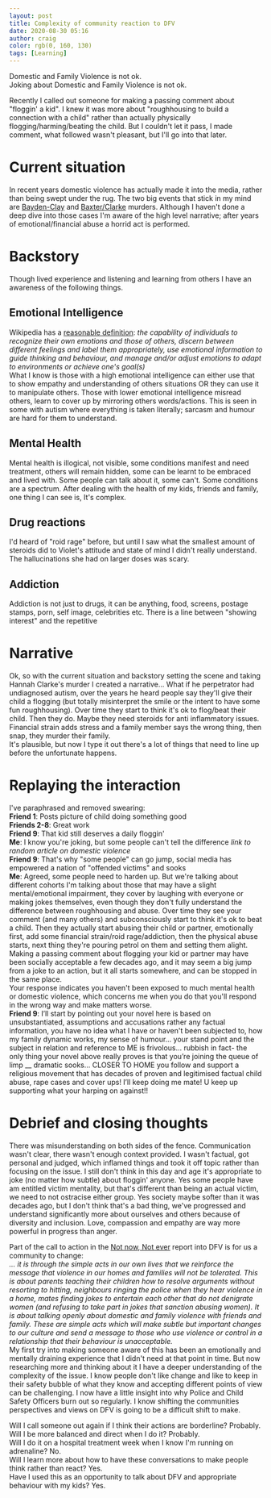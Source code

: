 ```yaml
---
layout: post
title: Complexity of community reaction to DFV
date: 2020-08-30 05:16
author: craig
color: rgb(0, 160, 130)
tags: [Learning]
---
```


Domestic and Family Violence is not ok.  
Joking about Domestic and Family Violence is not ok.  

Recently I called out someone for making a passing comment about "floggin' a kid". I knew it was more about "roughhousing to build a connection with a child" rather than actually physically flogging/harming/beating the child. But I couldn't let it pass, I made comment, what followed wasn't pleasant, but I'll go into that later.

# Current situation 
In recent years domestic violence has actually made it into the media, rather than being swept under the rug. The two big events that stick in my mind are [Bayden-Clay](https://en.wikipedia.org/wiki/Murder_of_Allison_Baden-Clay) and [Baxter/Clarke](https://en.wikipedia.org/wiki/Murder_of_Hannah_Clarke) murders. Although I haven't done a deep dive into those cases I'm aware of the high level narrative; after years of emotional/financial abuse a horrid act is performed. 


# Backstory
Though lived experience and listening and learning from others I have an awareness of the following things.

## Emotional Intelligence
Wikipedia has a [reasonable definition](http://en.wikipedia.org/wiki/Emotional_intelligence): *the capability of individuals to recognize their own emotions and those of others, discern between different feelings and label them appropriately, use emotional information to guide thinking and behaviour, and manage and/or adjust emotions to adapt to environments or achieve one's goal(s)*  
What I know is those with a high emotional intelligence can either use that to show empathy and understanding of others situations OR they can use it to manipulate others. 
Those with lower emotional intelligence misread others, learn to cover up by mirroring others words/actions. This is seen in some with autism where everything is taken literally; sarcasm and humour are hard for them to understand.

## Mental Health
Mental health is illogical, not visible, some conditions manifest and need treatment, others will remain hidden, some can be learnt to be embraced and lived with. Some people can talk about it, some can't. Some conditions are a spectrum. After dealing with the health of my kids, friends and family, one thing I can see is, It's complex. 

## Drug reactions
I'd heard of "roid rage" before, but until I saw what the smallest amount of steroids did to Violet's attitude and state of mind I didn't really understand. The hallucinations she had on larger doses was scary.

## Addiction 
Addiction is not just to drugs, it can be anything, food, screens, postage stamps, porn, self image, celebrities etc. There is a line between "showing interest" and the repetitive 


# Narrative 
Ok, so with the current situation and backstory setting the scene and taking Hannah Clarke's murder I created a narrative... 
What if he perpetrator had undiagnosed autism, over the years he heard people say they'll give their child a flogging (but totally misinterpret the smile or the intent to have some fun roughhousing). Over time they start to think it's ok to flog/beat their child. Then they do. Maybe they need steroids for anti inflammatory issues. Financial strain adds stress and a family member says the wrong thing, then snap, they murder their family.  
It's plausible, but now I type it out there's a lot of things that need to line up before the unfortunate happens. 


# Replaying the interaction
I've paraphrased and removed swearing:  
**Friend 1**: Posts picture of child doing something good  
**Friends 2-8**: Great work  
**Friend 9**: That kid still deserves a daily floggin'  
**Me**: I know you're joking, but some people can't tell the difference *link to random article on domestic violence*  
**Friend 9**: That's why "some people" can go jump, social media has empowered a nation of "offended victims" and sooks  
**Me**: Agreed, some people need to harden up. But we're talking about different cohorts I'm talking about those that may have a slight mental/emotional impairment, they cover by laughing with everyone or making jokes themselves, even though they don't fully understand the difference between roughhousing and abuse. Over time they see your comment (and many others) and subconsciously start to think it's ok to beat a child. Then they actually start abusing their child or partner, emotionally first, add some financial strain/roid rage/addiction, then the physical abuse starts, next thing they're pouring petrol on them and setting them alight.      
Making a passing comment about flogging your kid or partner may have been socially acceptable a few decades ago, and it may seem a big jump from a joke to an action, but it all starts somewhere, and can be stopped in the same place.  
Your response indicates you haven't been exposed to much mental health or domestic violence, which concerns me when you do that you'll respond in the wrong way and make matters worse.  
**Friend 9**: I’ll start by pointing out your novel here is based on unsubstantiated, assumptions and accusations rather any factual information, you have no idea what I have or haven't been subjected to, how my family dynamic works, my sense of humour... your stand point and the subject in relation and reference to ME is frivolous... rubbish in fact- the only thing your novel above really proves is that you’re joining the queue of limp __ dramatic sooks... CLOSER TO HOME you follow and support a religious movement that has decades of proven and legitimised factual child abuse, rape cases and cover ups! I’ll keep doing me mate! U keep up supporting what your harping on against!!  

# Debrief and closing thoughts
There was misunderstanding on both sides of the fence. Communication wasn't clear, there wasn't enough context provided. I wasn't factual, got personal and judged, which inflamed things and took it off topic rather than focusing on the issue. I still don't think in this day and age it's appropriate to joke (no matter how subtle) about floggin' anyone. Yes some people have am entitled victim mentality, but that's different than being an actual victim, we need to not ostracise either group. Yes society maybe softer than it was decades ago, but I don't think that's a bad thing, we've progressed and understand significantly more about ourselves and others because of diversity and inclusion. Love, compassion and empathy are way more powerful in progress than anger.  

Part of the call to action in the [Not now, Not ever](https://www.csyw.qld.gov.au/campaign/end-domestic-family-violence/about/not-now-not-ever-report) report into DFV is for us a community to change:  
*... it is through the simple acts in our own lives that we reinforce the message that violence in our homes and families will not be tolerated. This is about parents teaching their children how to resolve arguments without resorting to hitting, neighbours ringing the police when they hear violence in a home, mates finding jokes to entertain each other that do not denigrate women (and refusing to take part in jokes that sanction abusing women). It is about talking openly about domestic and family violence with friends and family. These are simple acts which will make subtle but important changes to our culture and send a message to those who use violence or control in a relationship that their behaviour is unacceptable.*  
My first try into making someone aware of this has been an emotionally and mentally draining experience that I didn't need at that point in time. But now researching more and thinking about it I have a deeper understanding of the complexity of the issue. I know people don't like change and like to keep in their safety bubble of what they know and accepting different points of view can be challenging. I now have a little insight into why Police and Child Safety Officers burn out so regularly. I know shifting the communities perspectives and views on DFV is going to be a difficult shift to make.  

Will I call someone out again if I think their actions are borderline? Probably.  
Will I be more balanced and direct when I do it? Probably.  
Will I do it on a hospital treatment week when I know I'm running on adrenaline? No.  
Will I learn more about how to have these conversations to make people think rather than react? Yes.  
Have I used this as an opportunity to talk about DFV and appropriate behaviour with my kids? Yes.  
